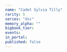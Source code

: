 ```yaml
---
name: "Cadet Sylvia Tilly"
rarity: 5
series: "dsc"
memory_alpha: ""
bigbook_tier:
events:
in_portal:
published: false
---
```

